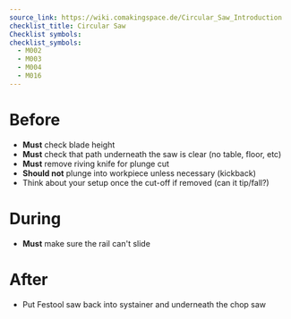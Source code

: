 ```yaml
---
source_link: https://wiki.comakingspace.de/Circular_Saw_Introduction
checklist_title: Circular Saw
Checklist symbols: 
checklist_symbols: 
  - M002
  - M003
  - M004
  - M016
---
```


# Before
* **Must** check blade height
* **Must** check that path underneath the saw is clear (no table, floor, etc)
* **Must** remove riving knife for plunge cut
* **Should not** plunge into workpiece unless necessary (kickback)
* Think about your setup once the cut-off if removed (can it tip/fall?)

# During
* **Must** make sure the rail can't slide

# After
* Put Festool saw back into systainer and underneath the chop saw

